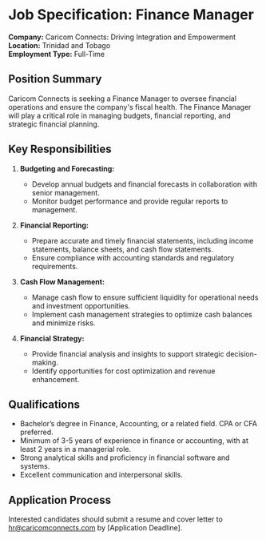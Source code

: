 # Job Specification: Finance Manager

**Company:** Caricom Connects: Driving Integration and Empowerment  
**Location:** Trinidad and Tobago  
**Employment Type:** Full-Time

## Position Summary

Caricom Connects is seeking a Finance Manager to oversee financial operations and ensure the company's fiscal health. The Finance Manager will play a critical role in managing budgets, financial reporting, and strategic financial planning.

## Key Responsibilities

1. **Budgeting and Forecasting:**

   - Develop annual budgets and financial forecasts in collaboration with senior management.
   - Monitor budget performance and provide regular reports to management.

2. **Financial Reporting:**

   - Prepare accurate and timely financial statements, including income statements, balance sheets, and cash flow statements.
   - Ensure compliance with accounting standards and regulatory requirements.

3. **Cash Flow Management:**

   - Manage cash flow to ensure sufficient liquidity for operational needs and investment opportunities.
   - Implement cash management strategies to optimize cash balances and minimize risks.

4. **Financial Strategy:**
   - Provide financial analysis and insights to support strategic decision-making.
   - Identify opportunities for cost optimization and revenue enhancement.

## Qualifications

- Bachelor’s degree in Finance, Accounting, or a related field. CPA or CFA preferred.
- Minimum of 3-5 years of experience in finance or accounting, with at least 2 years in a managerial role.
- Strong analytical skills and proficiency in financial software and systems.
- Excellent communication and interpersonal skills.

## Application Process

Interested candidates should submit a resume and cover letter to [hr@caricomconnects.com](mailto:hr@caricomconnects.com) by [Application Deadline].

